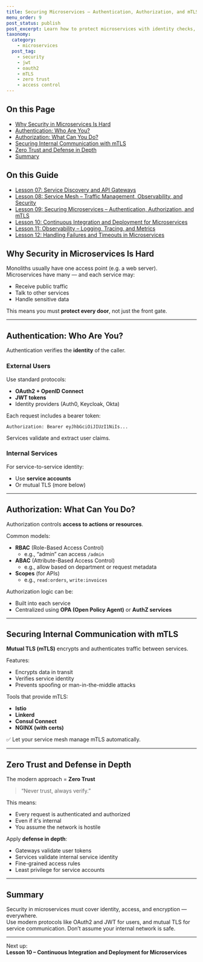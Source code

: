 ```yaml
---
title: Securing Microservices – Authentication, Authorization, and mTLS
menu_order: 9
post_status: publish
post_excerpt: Learn how to protect microservices with identity checks, role enforcement, and encrypted service-to-service communication.
taxonomy:
  category:
    - microservices
  post_tag:
    - security
    - jwt
    - oauth2
    - mTLS
    - zero trust
    - access control
---
```


<div class="toc" markdown="1">

<div class="otp" markdown="1">

## On this Page

- [Why Security in Microservices Is Hard](#why-security-in-microservices-is-hard)
- [Authentication: Who Are You?](#authentication-who-are-you)
- [Authorization: What Can You Do?](#authorization-what-can-you-do)
- [Securing Internal Communication with mTLS](#securing-internal-communication-with-mtls)
- [Zero Trust and Defense in Depth](#zero-trust-and-defense-in-depth)
- [Summary](#summary)

</div>

<div class="otg" markdown="1">

## On this Guide

- [Lesson 07: Service Discovery and API Gateways](./lesson-07-service-discovery-and-api-gateways)
- [Lesson 08: Service Mesh – Traffic Management, Observability, and Security](./lesson-08-service-mesh-traffic-management-observability-and-security)
- [Lesson 09: Securing Microservices – Authentication, Authorization, and mTLS](./lesson-09-securing-microservices-authentication-authorization-and-mtls)
- [Lesson 10: Continuous Integration and Deployment for Microservices](./lesson-10-continuous-integration-and-deployment-for-microservices)
- [Lesson 11: Observability – Logging, Tracing, and Metrics](./lesson-11-observability-logging-tracing-and-metrics)
- [Lesson 12: Handling Failures and Timeouts in Microservices](./lesson-12-handling-failures-and-timeouts-in-microservices)

</div>

</div>

<div class="guru-main" markdown="1">

## Why Security in Microservices Is Hard

Monoliths usually have one access point (e.g. a web server).  
Microservices have many — and each service may:

- Receive public traffic
- Talk to other services
- Handle sensitive data

This means you must **protect every door**, not just the front gate.

---

## Authentication: Who Are You?

Authentication verifies the **identity** of the caller.

### External Users

Use standard protocols:

- **OAuth2 + OpenID Connect**
- **JWT tokens**
- Identity providers (Auth0, Keycloak, Okta)

Each request includes a bearer token:

```http
Authorization: Bearer eyJhbGciOiJIUzI1NiIs...
```

Services validate and extract user claims.

### Internal Services

For service-to-service identity:

- Use **service accounts**
- Or mutual TLS (more below)

---

## Authorization: What Can You Do?

Authorization controls **access to actions or resources**.

Common models:

- **RBAC** (Role-Based Access Control)
  - e.g., “admin” can access `/admin`
- **ABAC** (Attribute-Based Access Control)
  - e.g., allow based on department or request metadata
- **Scopes** (for APIs)
  - e.g., `read:orders`, `write:invoices`

Authorization logic can be:

- Built into each service
- Centralized using **OPA (Open Policy Agent)** or **AuthZ services**

---

## Securing Internal Communication with mTLS

**Mutual TLS (mTLS)** encrypts and authenticates traffic between services.

Features:

- Encrypts data in transit
- Verifies service identity
- Prevents spoofing or man-in-the-middle attacks

Tools that provide mTLS:

- **Istio**
- **Linkerd**
- **Consul Connect**
- **NGINX (with certs)**

✅ Let your service mesh manage mTLS automatically.

---

## Zero Trust and Defense in Depth

The modern approach = **Zero Trust**

> “Never trust, always verify.”

This means:

- Every request is authenticated and authorized
- Even if it's internal
- You assume the network is hostile

Apply **defense in depth**:

- Gateways validate user tokens
- Services validate internal service identity
- Fine-grained access rules
- Least privilege for service accounts

---

## Summary

Security in microservices must cover identity, access, and encryption — everywhere.  
Use modern protocols like OAuth2 and JWT for users, and mutual TLS for service communication. Don’t assume your internal network is safe.

---

Next up:  
**Lesson 10 – Continuous Integration and Deployment for Microservices**

</div>
